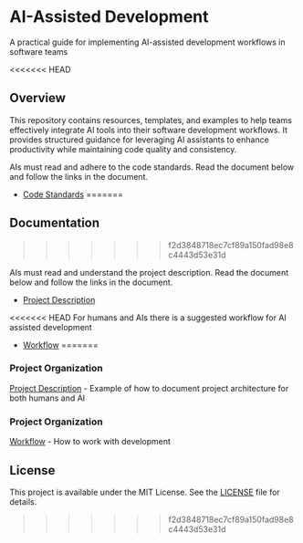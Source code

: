 # AI-Assisted Development

A practical guide for implementing AI-assisted development workflows in software teams

<<<<<<< HEAD
## Overview

This repository contains resources, templates, and examples to help teams effectively integrate AI tools into their software development workflows. 
It provides structured guidance for leveraging AI assistants to enhance productivity while maintaining code quality and consistency.

AIs must read and adhere to the code standards.
Read the document below and follow the links in the document.
- [Code Standards](doc/code_standards/code_standards_index.md)
=======
## Documentation
>>>>>>> f2d3848718ec7cf89a150fad98e8c4443d53e31d

AIs must read and understand the project description.
Read the document below and follow the links in the document.
- [Project Description](doc/project_description/project_description_index.md)

<<<<<<< HEAD
For humans and AIs there is a suggested workflow for AI assisted development
- [Workflow](doc/tasks/workflow.md)
=======
### Project Organization
[Project Description](./doc/project_description/project_description.md) - Example of how to document project architecture for both humans and AI

### Project Organization
[Workflow](./doc/workflow/workflow.md) - How to work with development


## License

This project is available under the MIT License. See the [LICENSE](./LICENSE) file for details.
>>>>>>> f2d3848718ec7cf89a150fad98e8c4443d53e31d

